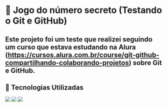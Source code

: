 # 📌 Jogo do número secreto (Testando o Git e GitHub)

Este projeto foi um teste que realizei seguindo um curso que estava estudando na Alura (https://cursos.alura.com.br/course/git-github-compartilhando-colaborando-projetos) sobre Git e GitHub.
---

## 🚀 Tecnologias Utilizadas
<div>
  <img src="https://img.shields.io/badge/HTML-239120?style=for-the-badge&logo=html5&logoColor=white">
  <img src="https://img.shields.io/badge/CSS-239120?&style=for-the-badge&logo=css3&logoColor=white">
  <img src="https://img.shields.io/badge/JavaScript-F7DF1E?style=for-the-badge&logo=javascript&logoColor=black">
</div>
